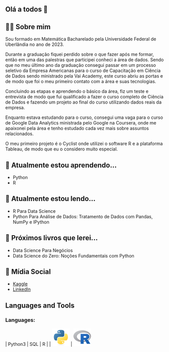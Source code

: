 ## Olá a todos 👋

## 🙍‍♂️ Sobre mim
Sou formado em Matemática Bacharelado pela Universidade Federal de Uberlândia no ano de 2023.

Durante a graduação fiquei perdido sobre o que fazer após me formar, então em uma das palestras que participei conheci a área de dados. Sendo que no meu último ano da graduação consegui passar em um processo seletivo da Empresa Americanas para o curso de Capacitação em Ciência de Dados sendo ministrado pela Vai Academy, este curso abriu as portas e de modo que foi o meu primeiro contato com a área e suas tecnologias. 

Concluindo as etapas e aprendendo o básico da área, fiz um teste e entrevista de modo que fui qualificado a fazer o curso completo de Ciência de Dados e fazendo um projeto ao final do curso utilizando dados reais da empresa. 

Enquanto estava estudando para o curso, consegui uma vaga para o curso de Google Data Analytics ministrada pelo Google na Coursera, onde me apaixonei pela área e tenho estudado cada vez mais sobre assuntos relacionados. 

O meu primeiro projeto é o Cyclist onde utilizei o software R e a plataforma Tableau, de modo que eu o considero muito especial.

## 🌱 Atualmente estou aprendendo...

* Python
* R

## 📖 Atualmente estou lendo...

*  R Para Data Science
*  Python Para Análise de Dados: Tratamento de Dados com Pandas, NumPy e IPython

## 📕 Próximos livros que lerei...
* Data Science Para Negócios
* Data Science do Zero: Noções Fundamentais com Python

##  📡 Mídia Social

* [Kaggle](https://www.kaggle.com/cssiolanna)
* [LinkedIn](www.linkedin.com/in/cassio-lanna-2261071a7)

## Languages and Tools 
<div>

### Languages:
| Python3 | SQL | R |
|  <img src="https://github.com/devicons/devicon/blob/master/icons/python/python-original.svg" title="Python"  alt="Python" width="55" height="55"/> | <img src="https://github.com/devicons/devicon/blob/6910f0503efdd315c8f9b858234310c06e04d9c0/icons/r/r-original.svg" title = "R" width="55" height="55"/>

<!--
**lannacassio/lannacassio** is a ✨ _special_ ✨ repository because its `README.md` (this file) appears on your GitHub profile.

Here are some ideas to get you started:

- 🔭 I’m currently working on ...
- 🌱 I’m currently learning ...
- 👯 I’m looking to collaborate on ...
- 🤔 I’m looking for help with ...
- 💬 Ask me about ...
- 📫 How to reach me: ...
- 😄 Pronouns: ...
- ⚡ Fun fact: ...
-->
